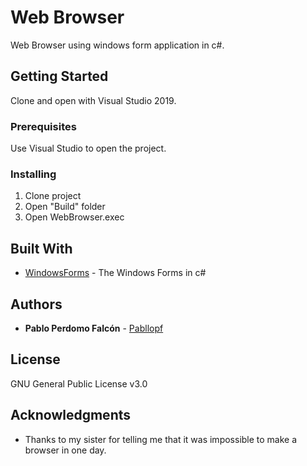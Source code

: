 # Web Browser

Web Browser using windows form application in c#. 

## Getting Started

Clone and open with Visual Studio 2019.

### Prerequisites

Use Visual Studio to open the project.

### Installing

1) Clone project
2) Open "Build" folder 
3) Open WebBrowser.exec

## Built With

* [WindowsForms](https://docs.microsoft.com/es-es/dotnet/framework/winforms/) - The Windows Forms in c#

## Authors

* **Pablo Perdomo Falcón** - [Pabllopf](https://github.com/pabllopf)

## License

GNU General Public License v3.0

## Acknowledgments

* Thanks to my sister for telling me that it was impossible to make a browser in one day.

